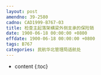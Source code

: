 ```yaml
---
layout: post
amendno: 39-2580
cadno: CAD1999-B767-03
title: 检查主起落架横梁外侧支承的保险销
date: 1900-06-18 00:00:00 +0800
effdate: 1900-06-18 00:00:00 +0800
tags: B767
categories: 民航华北管理局适航处
---
```


* content
{:toc}


